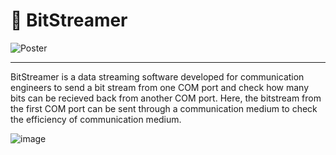 # 📩 BitStreamer
 
![Poster](https://user-images.githubusercontent.com/46389631/188691993-8064bd70-b6fb-4ec8-b642-3728f5970e13.png)

---

BitStreamer is a data streaming software developed for communication engineers to send a bit stream from one COM port and check how many bits can be recieved back from another COM port. Here, the bitstream from the first COM port can be sent through a communication medium to check the efficiency of communication medium. 

![image](https://user-images.githubusercontent.com/46389631/188698470-379a8334-5998-4bc5-a378-e14e2e07d0ac.png)

